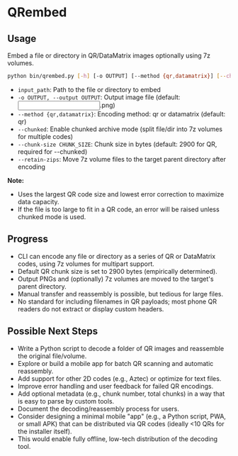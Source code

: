 # QRembed

## Usage

Embed a file or directory in QR/DataMatrix images optionally using 7z volumes.

```sh
python bin/qrembed.py [-h] [-o OUTPUT] [--method {qr,datamatrix}] [--chunked] [--chunk-size CHUNK_SIZE] [--retain-zips] input_path
```

- `input_path`: Path to the file or directory to embed
- `-o OUTPUT, --output OUTPUT`: Output image file (default: <input>.png)
- `--method {qr,datamatrix}`: Encoding method: qr or datamatrix (default: qr)
- `--chunked`: Enable chunked archive mode (split file/dir into 7z volumes for multiple codes)
- `--chunk-size CHUNK_SIZE`: Chunk size in bytes (default: 2900 for QR, required for --chunked)
- `--retain-zips`: Move 7z volume files to the target parent directory after encoding

**Note:**

- Uses the largest QR code size and lowest error correction to maximize data capacity.
- If the file is too large to fit in a QR code, an error will be raised unless chunked mode is used.

## Progress

- CLI can encode any file or directory as a series of QR or DataMatrix codes, using 7z volumes for multipart support.
- Default QR chunk size is set to 2900 bytes (empirically determined).
- Output PNGs and (optionally) 7z volumes are moved to the target's parent directory.
- Manual transfer and reassembly is possible, but tedious for large files.
- No standard for including filenames in QR payloads; most phone QR readers do not extract or display custom headers.

## Possible Next Steps

- Write a Python script to decode a folder of QR images and reassemble the original file/volume.
- Explore or build a mobile app for batch QR scanning and automatic reassembly.
- Add support for other 2D codes (e.g., Aztec) or optimize for text files.
- Improve error handling and user feedback for failed QR encodings.
- Add optional metadata (e.g., chunk number, total chunks) in a way that is easy to parse by custom tools.
- Document the decoding/reassembly process for users.
- Consider designing a minimal mobile "app" (e.g., a Python script, PWA, or small APK) that can be distributed via QR codes (ideally <10 QRs for the installer itself).
- This would enable fully offline, low-tech distribution of the decoding tool.
